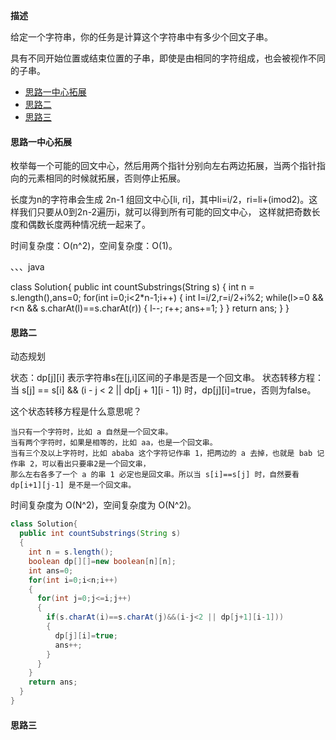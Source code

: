 **描述**

给定一个字符串，你的任务是计算这个字符串中有多少个回文子串。

具有不同开始位置或结束位置的子串，即使是由相同的字符组成，也会被视作不同的子串。

* [思路一中心拓展](#思路一中心拓展)
* [思路二](#思路二)
* [思路三](#思路三)


#### 思路一中心拓展

枚举每一个可能的回文中心，然后用两个指针分别向左右两边拓展，当两个指针指向的元素相同的时候就拓展，否则停止拓展。

长度为n的字符串会生成 2n-1 组回文中心[li, ri]，其中li=i/2，ri=li+(imod2)。这样我们只要从0到2n-2遍历i，就可以得到所有可能的回文中心，
这样就把奇数长度和偶数长度两种情况统一起来了。

时间复杂度：O(n^2)，空间复杂度：O(1)。

、、、java

class Solution{
  public int countSubstrings(String s)
  {
    int n = s.length(),ans=0;
    for(int i=0;i<2*n-1;i++)
    {
      int l=i/2,r=i/2+i%2;
      while(l>=0 && r<n && s.charAt(l)==s.charAt(r))
      {
        l--;
        r++;
        ans+=1;
      }
    }
    return ans;
  }
}

#### 思路二

动态规划

状态：dp[j][i] 表示字符串s在[j,i]区间的子串是否是一个回文串。
状态转移方程：当 s[j] == s[i] && (i - j < 2 || dp[j + 1][i - 1]) 时，dp[j][i]=true，否则为false。

这个状态转移方程是什么意思呢？
```
当只有一个字符时，比如 a 自然是一个回文串。
当有两个字符时，如果是相等的，比如 aa，也是一个回文串。
当有三个及以上字符时，比如 ababa 这个字符记作串 1，把两边的 a 去掉，也就是 bab 记作串 2，可以看出只要串2是一个回文串，
那么左右各多了一个 a 的串 1 必定也是回文串。所以当 s[i]==s[j] 时，自然要看 dp[i+1][j-1] 是不是一个回文串。
```

时间复杂度为 O(N^2)，空间复杂度为 O(N^2)。

```java
class Solution{
  public int countSubstrings(String s)
  {
    int n = s.length();
    boolean dp[][]=new boolean[n][n];
    int ans=0;
    for(int i=0;i<n;i++)
    {
      for(int j=0;j<=i;j++)
      {
        if(s.charAt(i)==s.charAt(j)&&(i-j<2 || dp[j+1][i-1]))
        {
          dp[j][i]=true;
          ans++;
        }
      }
    }
    return ans;
  }
}
```

#### 思路三

